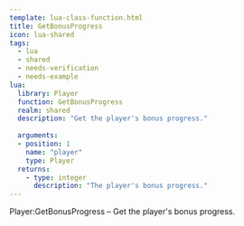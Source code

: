 ```yaml
---
template: lua-class-function.html
title: GetBonusProgress
icon: lua-shared
tags:
  - lua
  - shared
  - needs-verification
  - needs-example
lua:
  library: Player
  function: GetBonusProgress
  realm: shared
  description: "Get the player's bonus progress."
  
  arguments:
  - position: 1
    name: "player"
    type: Player
  returns:
    - type: integer
      description: "The player's bonus progress."
---
```


<div class="lua__search__keywords">
Player:GetBonusProgress &#x2013; Get the player's bonus progress.
</div>

